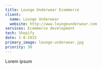 ```yaml
---
title: Lounge Underwear Ecommerce
client:
  name: Lounge Underwear
  website: http://www.loungeunderwear.com
services: Ecommerce development
tech: Shopify
date: 1-8-2015
primary_image: lounge-underwear.jpg
priority: 30
---
```


Lorem ipsum
